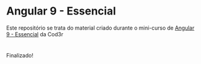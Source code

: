 # Angular 9 - Essencial
 
 Este repositório se trata do material criado durante o mini-curso de [Angular 9 - Essencial](https://www.cod3r.com.br/courses/angular-9-essencial) da Cod3r
 #


Finalizado!
